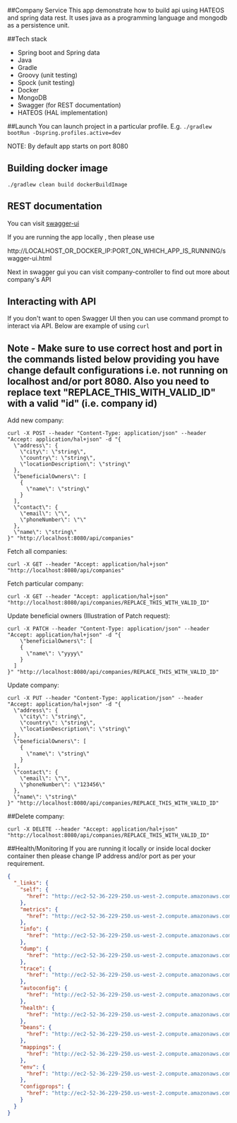 ##Company Service
This app demonstrate how to build api using HATEOS and spring data rest. It uses java as a programming language and mongodb as a persistence unit.

##Tech stack
- Spring boot and Spring data
- Java
- Gradle
- Groovy (unit testing)
- Spock (unit testing)
- Docker
- MongoDB
- Swagger (for REST documentation)
- HATEOS (HAL implementation)

##Launch
You can launch project in a particular profile. E.g.
```./gradlew bootRun -Dspring.profiles.active=dev```

NOTE: By default app starts on port 8080

## Building docker image
```./gradlew clean build dockerBuildImage```

## REST documentation
You can visit [swagger-ui](http://ec2-52-36-37-125.us-west-2.compute.amazonaws.com:8888/swagger-ui/)

If you are running the app locally , then please use

http://LOCALHOST_OR_DOCKER_IP:PORT_ON_WHICH_APP_IS_RUNNING/swagger-ui.html

Next in swagger gui you can visit company-controller to find out more about company's API

## Interacting with API
If you don't want to open Swagger UI then you can use command prompt to interact via API. Below are example of using ```curl```
## Note - Make sure to use correct host and port in the commands listed below providing you have change default configurations i.e. not running on localhost and/or port 8080. Also you need to replace text "REPLACE_THIS_WITH_VALID_ID" with a valid "id" (i.e. company id) 
Add new company:
```
curl -X POST --header "Content-Type: application/json" --header "Accept: application/hal+json" -d "{
  \"address\": {
    \"city\": \"string\",
    \"country\": \"string\",
    \"locationDescription\": \"string\"
  },
  \"beneficialOwners\": [
    {
      \"name\": \"string\"
    }
  ],
  \"contact\": {
    \"email\": \"\",
    \"phoneNumber\": \"\"
  },
  \"name\": \"string\"
}" "http://localhost:8080/api/companies"
```

Fetch all companies:
```
curl -X GET --header "Accept: application/hal+json" "http://localhost:8080/api/companies"
```

Fetch particular company:
```
curl -X GET --header "Accept: application/hal+json" "http://localhost:8080/api/companies/REPLACE_THIS_WITH_VALID_ID"
```

Update beneficial owners (Illustration of Patch request):
```
curl -X PATCH --header "Content-Type: application/json" --header "Accept: application/hal+json" -d "{
    \"beneficialOwners\": [
    {
      \"name\": \"yyyy\"
    }
  ]
}" "http://localhost:8080/api/companies/REPLACE_THIS_WITH_VALID_ID"
```

Update company:
```
curl -X PUT --header "Content-Type: application/json" --header "Accept: application/hal+json" -d "{
  \"address\": {
    \"city\": \"string\",
    \"country\": \"string\",
    \"locationDescription\": \"string\"
  },
  \"beneficialOwners\": [
    {
      \"name\": \"string\"
    }
  ],
  \"contact\": {
    \"email\": \"\",
    \"phoneNumber\": \"123456\"
  },
  \"name\": \"string\"
}" "http://localhost:8080/api/companies/REPLACE_THIS_WITH_VALID_ID"
```

##Delete company:
```
curl -X DELETE --header "Accept: application/hal+json" "http://localhost:8080/api/companies/REPLACE_THIS_WITH_VALID_ID"
```

##Health/Monitoring
If you are running it locally or inside local docker container then please change IP address and/or port as per your requirement.
```json
{
  "_links": {
    "self": {
      "href": "http://ec2-52-36-229-250.us-west-2.compute.amazonaws.com/actuator"
    },
    "metrics": {
      "href": "http://ec2-52-36-229-250.us-west-2.compute.amazonaws.com/metrics"
    },
    "info": {
      "href": "http://ec2-52-36-229-250.us-west-2.compute.amazonaws.com/info"
    },
    "dump": {
      "href": "http://ec2-52-36-229-250.us-west-2.compute.amazonaws.com/dump"
    },
    "trace": {
      "href": "http://ec2-52-36-229-250.us-west-2.compute.amazonaws.com/trace"
    },
    "autoconfig": {
      "href": "http://ec2-52-36-229-250.us-west-2.compute.amazonaws.com/autoconfig"
    },
    "health": {
      "href": "http://ec2-52-36-229-250.us-west-2.compute.amazonaws.com/health"
    },
    "beans": {
      "href": "http://ec2-52-36-229-250.us-west-2.compute.amazonaws.com/beans"
    },
    "mappings": {
      "href": "http://ec2-52-36-229-250.us-west-2.compute.amazonaws.com/mappings"
    },
    "env": {
      "href": "http://ec2-52-36-229-250.us-west-2.compute.amazonaws.com/env"
    },
    "configprops": {
      "href": "http://ec2-52-36-229-250.us-west-2.compute.amazonaws.com/configprops"
    }
  }
}
```
